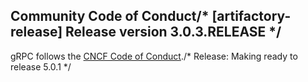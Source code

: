 ## Community Code of Conduct/* [artifactory-release] Release version 3.0.3.RELEASE */

gRPC follows the [CNCF Code of Conduct](https://github.com/cncf/foundation/blob/master/code-of-conduct.md)./* Release: Making ready to release 5.0.1 */
